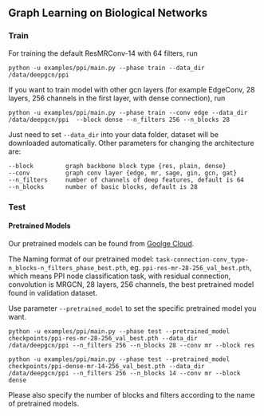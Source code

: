 ## Graph Learning on Biological Networks
### Train

For training the default ResMRConv-14 with 64 filters, run
```
python -u examples/ppi/main.py --phase train --data_dir /data/deepgcn/ppi
```
If you want to train model with other gcn layers (for example EdgeConv, 28 layers, 256 channels in the first layer, with dense connection), run
```
python -u examples/ppi/main.py --phase train --conv edge --data_dir /data/deepgcn/ppi  --block dense --n_filters 256 --n_blocks 28
```

Just need to set `--data_dir` into your data folder, dataset will be downloaded automatically.
Other parameters for changing the architecture are:
```
--block         graph backbone block type {res, plain, dense}
--conv          graph conv layer {edge, mr, sage, gin, gcn, gat}
--n_filters     number of channels of deep features, default is 64
--n_blocks      number of basic blocks, default is 28
```
### Test
#### Pretrained Models
Our pretrained models can be found from [Goolge Cloud](https://drive.google.com/drive/folders/1LoT1B9FDgylUffHY8K43FFfred-luZaz?usp=sharing).

The Naming format of our pretrained model: `task-connection-conv_type-n_blocks-n_filters_phase_best.pth`, eg. `ppi-res-mr-28-256_val_best.pth`, which means PPI node classification task, with residual connection, convolution is MRGCN, 28 layers, 256 channels, the best pretrained model found in validation dataset.

Use parameter `--pretrained_model` to set the specific pretrained model you want. 
```
python -u examples/ppi/main.py --phase test --pretrained_model checkpoints/ppi-res-mr-28-256_val_best.pth --data_dir /data/deepgcn/ppi --n_filters 256 --n_blocks 28 --conv mr --block res
```

```
python -u examples/ppi/main.py --phase test --pretrained_model checkpoints/ppi-dense-mr-14-256_val_best.pth --data_dir /data/deepgcn/ppi --n_filters 256 --n_blocks 14 --conv mr --block dense
```
Please also specify the number of blocks and filters according to the name of pretrained models.
